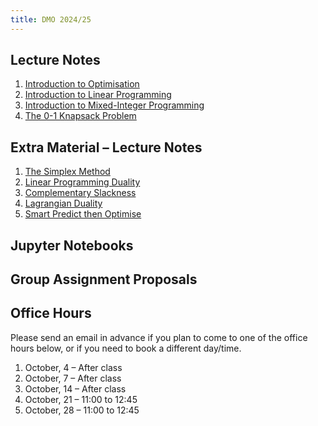```yaml
---
title: DMO 2024/25
---
```


## Lecture Notes

1. [Introduction to Optimisation](files/01_introduction_to_optimisation.pdf)
2. [Introduction to Linear Programming](files/02_introduction_to_linear_programming.pdf)
3. [Introduction to Mixed-Integer Programming](files/03_introduction_to_mip.pdf)
4. [The 0-1 Knapsack Problem](files/04_knapsack_problem.pdf)

## Extra Material – Lecture Notes

1. [The Simplex Method](files/99a_simplex.pdf)
2. [Linear Programming Duality](99b_lp_duality.pdf)
3. [Complementary Slackness](99c_complementary_slackness.pdf)
4. [Lagrangian Duality](99d_lagrangian_duality.pdf)
5. [Smart Predict then Optimise](99e_spo.pdf)

## Jupyter Notebooks

## Group Assignment Proposals

## Office Hours

Please send an email in advance if you plan to come to one of the office hours below, or if you need to book a different day/time.

1. October, 4 – After class
2. October, 7 – After class
3. October, 14 – After class
4. October, 21 – 11:00 to 12:45
5. October, 28 – 11:00 to 12:45